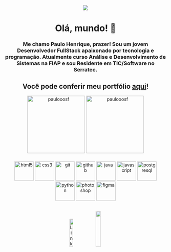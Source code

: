 <div align="center">
<img align="center" src="https://cdn.discordapp.com/attachments/886489485599182909/1234554152743338114/Logo.png?ex=663127a6&is=662fd626&hm=417c37c2bba802901bfe149595c213a50cbb60150be7944d2b74ab6e6f36e26e&"/>
</div>
<h1 align="center">Olá, mundo! 👋</h1>
<h3 align="center">Me chamo Paulo Henrique, prazer! Sou um jovem Desenvolvedor FullStack apaixonado por tecnologia e programação. Atualmente curso Análise e Desenvolvimento de Sistemas na FIAP e sou Residente em TIC/Software no Serratec.</h3>

<h2 align="center">Você pode conferir meu portfólio <a href="https://paulooosf.github.io" target: "_blank">aqui</a>!</h2>

<div align="center">
<img height ="180px" src="https://github-readme-stats.vercel.app/api/top-langs?username=paulooosf&show_icons=true&locale=en&layout=compact" alt="paulooosf"/>
<img height ="180px" src="https://github-readme-stats.vercel.app/api?username=paulooosf&show_icons=true&locale=en" alt="paulooosf"/>
<p align="center">
<h3></h3>
<img src="https://cdn.jsdelivr.net/gh/devicons/devicon@latest/icons/html5/html5-original.svg" alt="html5" height="60px" width="60px"/>
<img src="https://cdn.jsdelivr.net/gh/devicons/devicon@latest/icons/css3/css3-original.svg" alt="css3" height="60px" width="60px"/>
<img src="https://cdn.jsdelivr.net/gh/devicons/devicon@latest/icons/git/git-original.svg" alt="git" height="60px" width="60px"/>
<img src="https://cdn.jsdelivr.net/gh/devicons/devicon@latest/icons/github/github-original.svg" alt="github" height="60px" width="60px">
<img src="https://cdn.jsdelivr.net/gh/devicons/devicon@latest/icons/java/java-original.svg" alt="java" height="60px" width="60px"/> 
<img src="https://cdn.jsdelivr.net/gh/devicons/devicon@latest/icons/javascript/javascript-original.svg" alt="javascript" height="60px" width="60px"/>
<img src="https://cdn.jsdelivr.net/gh/devicons/devicon@latest/icons/postgresql/postgresql-original.svg" alt="postgresql" height="60px" width="60px"/>
<img src="https://cdn.jsdelivr.net/gh/devicons/devicon@latest/icons/python/python-original.svg" alt="python" height="60px" width="60px"/>
<img src="https://cdn.jsdelivr.net/gh/devicons/devicon@latest/icons/photoshop/photoshop-original.svg" alt="photoshop" height="60px" width="60px"/>
<img src="https://cdn.jsdelivr.net/gh/devicons/devicon@latest/icons/figma/figma-original.svg" alt="figma" height="60px" width="60px"/> 
</p>
</div>

##
<p align="center">
<a href="https://linkedin.com/in/paulooosf" target="_blank"><img height="15%" width="15%" src="https://img.shields.io/badge/-LinkedIn-blue?style=flat-square&logo=Linkedin&logoColor=white&link=https://www.linkedin.com/in/anirudhemmadi/" alt="LinkedIn"/></a>
<a href="https://instagram.com/paulooosf" target="_blank"><img height="17%" width="17%" src="https://img.shields.io/badge/-Instagram-purple?style=flat-square&logo=instagram&logoColor=white&link=https://instagram.com/paulooosf/"/></a>
</p>

